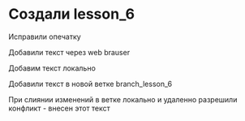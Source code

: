 ﻿# Создали lesson_6

Исправили опечатку

Добавили текст через web brauser

Добавим текст локально

Добавили текст в новой ветке branch_lesson_6

При слиянии изменений в ветке локально и удаленно разрешили конфликт - внесен этот текст
